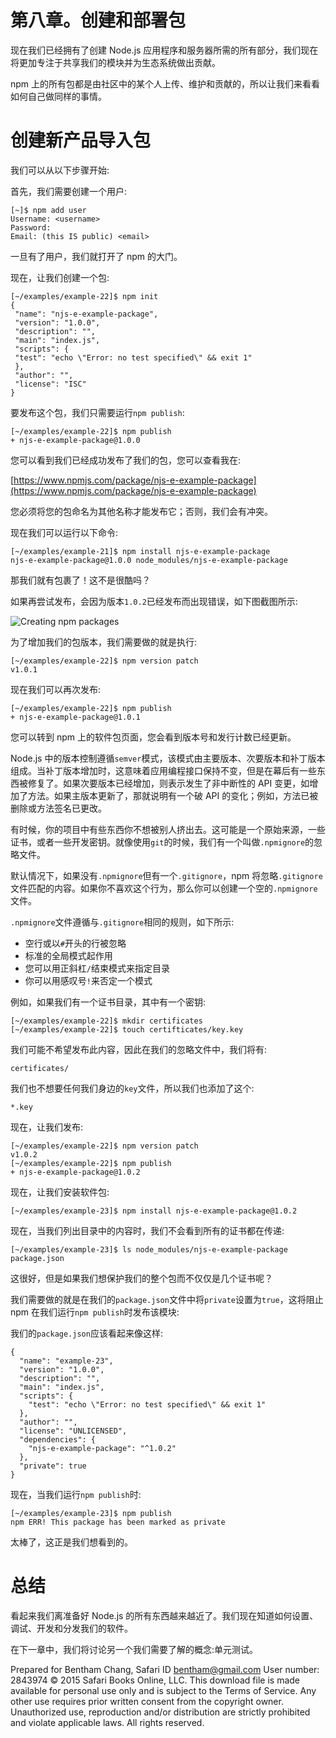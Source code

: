 # 第八章。创建和部署包

现在我们已经拥有了创建 Node.js 应用程序和服务器所需的所有部分，我们现在将更加专注于共享我们的模块并为生态系统做出贡献。

npm 上的所有包都是由社区中的某个人上传、维护和贡献的，所以让我们来看看如何自己做同样的事情。

# 创建新产品导入包

我们可以从以下步骤开始:

首先，我们需要创建一个用户:

```
[~]$ npm add user 
Username: <username>
Password:
Email: (this IS public) <email>

```

一旦有了用户，我们就打开了 npm 的大门。

现在，让我们创建一个包:

```
[~/examples/example-22]$ npm init
{
 "name": "njs-e-example-package",
 "version": "1.0.0",
 "description": "",
 "main": "index.js",
 "scripts": {
 "test": "echo \"Error: no test specified\" && exit 1"
 },
 "author": "",
 "license": "ISC"
}

```

要发布这个包，我们只需要运行`npm publish`:

```
[~/examples/example-22]$ npm publish
+ njs-e-example-package@1.0.0

```

您可以看到我们已经成功发布了我们的包，您可以查看我在:

[https://www.npmjs.com/package/njs-e-example-package](https://www.npmjs.com/package/njs-e-example-package)

您必须将您的包命名为其他名称才能发布它；否则，我们会有冲突。

现在我们可以运行以下命令:

```
[~/examples/example-21]$ npm install njs-e-example-package
njs-e-example-package@1.0.0 node_modules/njs-e-example-package

```

那我们就有包裹了！这不是很酷吗？

如果再尝试发布，会因为版本`1.0.2`已经发布而出现错误，如下图截图所示:

![Creating npm packages](graphics/B04729_08_01.jpg)

为了增加我们的包版本，我们需要做的就是执行:

```
[~/examples/example-22]$ npm version patch
v1.0.1

```

现在我们可以再次发布:

```
[~/examples/example-22]$ npm publish
+ njs-e-example-package@1.0.1

```

您可以转到 npm 上的软件包页面，您会看到版本号和发行计数已经更新。

Node.js 中的版本控制遵循`semver`模式，该模式由主要版本、次要版本和补丁版本组成。当补丁版本增加时，这意味着应用编程接口保持不变，但是在幕后有一些东西被修复了。如果次要版本已经增加，则表示发生了非中断性的 API 变更，如增加了方法。如果主版本更新了，那就说明有一个破 API 的变化；例如，方法已被删除或方法签名已更改。

有时候，你的项目中有些东西你不想被别人挤出去。这可能是一个原始来源，一些证书，或者一些开发密钥。就像使用`git`的时候，我们有一个叫做`.npmignore`的忽略文件。

默认情况下，如果没有`.npmignore`但有一个`.gitignore`，npm 将忽略`.gitignore`文件匹配的内容。如果你不喜欢这个行为，那么你可以创建一个空的`.npmignore`文件。

`.npmignore`文件遵循与`.gitignore`相同的规则，如下所示:

*   空行或以`#`开头的行被忽略
*   标准的全局模式起作用
*   您可以用正斜杠`/`结束模式来指定目录
*   你可以用感叹号`!`来否定一个模式

例如，如果我们有一个证书目录，其中有一个密钥:

```
[~/examples/example-22]$ mkdir certificates
[~/examples/example-22]$ touch certifticates/key.key

```

我们可能不希望发布此内容，因此在我们的忽略文件中，我们将有:

```
certificates/

```

我们也不想要任何我们身边的`key`文件，所以我们也添加了这个:

```
*.key

```

现在，让我们发布:

```
[~/examples/example-22]$ npm version patch
v1.0.2
[~/examples/example-22]$ npm publish
+ njs-e-example-package@1.0.2

```

现在，让我们安装软件包:

```
[~/examples/example-23]$ npm install njs-e-example-package@1.0.2

```

现在，当我们列出目录中的内容时，我们不会看到所有的证书都在传递:

```
[~/examples/example-23]$ ls node_modules/njs-e-example-package
package.json

```

这很好，但是如果我们想保护我们的整个包而不仅仅是几个证书呢？

我们需要做的就是在我们的`package.json`文件中将`private`设置为`true`，这将阻止 npm 在我们运行`npm publish`时发布该模块:

我们的`package.json`应该看起来像这样:

```
{
  "name": "example-23",
  "version": "1.0.0",
  "description": "",
  "main": "index.js",
  "scripts": {
    "test": "echo \"Error: no test specified\" && exit 1"
  },
  "author": "",
  "license": "UNLICENSED",
  "dependencies": {
    "njs-e-example-package": "^1.0.2"
  },
  "private": true
}
```

现在，当我们运行`npm publish`时:

```
[~/examples/example-23]$ npm publish
npm ERR! This package has been marked as private

```

太棒了，这正是我们想看到的。

# 总结

看起来我们离准备好 Node.js 的所有东西越来越近了。我们现在知道如何设置、调试、开发和分发我们的软件。

在下一章中，我们将讨论另一个我们需要了解的概念:单元测试。

Prepared for Bentham Chang, Safari ID bentham@gmail.com User number: 2843974 © 2015 Safari Books Online, LLC. This download file is made available for personal use only and is subject to the Terms of Service. Any other use requires prior written consent from the copyright owner. Unauthorized use, reproduction and/or distribution are strictly prohibited and violate applicable laws. All rights reserved.